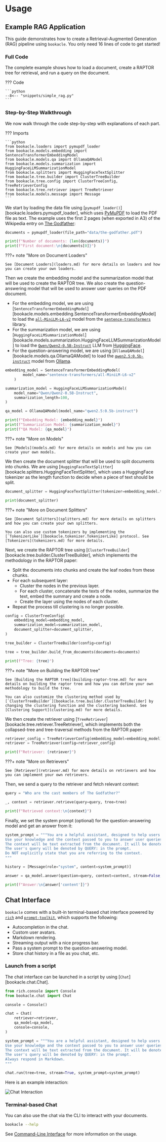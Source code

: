 # Usage

## Example RAG Application

This guide demonstrates how to create a Retrieval-Augmented Generation (RAG) pipeline using `bookacle`. You only need 16 lines of code to get started!

### Full Code

The complete example shows how to load a document, create a RAPTOR tree for retrieval, and run a query on the document.

??? Code

    ```python
    --8<-- "snippets/simple_rag.py"
    ```

### Step-by-Step Walkthrough

We now walk through the code step-by-step with explanations of each part.

??? Imports

    ```python
    from bookacle.loaders import pymupdf_loader
    from bookacle.models.embedding import SentenceTransformerEmbeddingModel
    from bookacle.models.qa import OllamaQAModel
    from bookacle.models.summarization import HuggingFaceLLMSummarizationModel
    from bookacle.splitters import HuggingFaceTextSplitter
    from bookacle.tree.builder import ClusterTreeBuilder
    from bookacle.tree.config import ClusterTreeConfig, TreeRetrieverConfig
    from bookacle.tree.retriever import TreeRetriever
    from bookacle.models.message import Message
    ```

We start by loading the data file using [`pymupdf_loader()`][bookacle.loaders.pymupdf_loader], which uses [PyMuPDF](https://pymupdf.readthedocs.io/en/latest/) to load the PDF file as text. The example uses the first 2 pages (when exported in A3) of the Wikipedia entry on [The Godfather](https://en.wikipedia.org/wiki/The_Godfather):

```python
documents = pymupdf_loader(file_path="data/the-godfather.pdf")

print(f"Number of documents: {len(documents)}")
print(f"First document:\n{documents[0]}")
```

???+ note "More on Document Loaders"

    See [Document Loaders](loaders.md) for more details on loaders and how you can create your own loaders.

Then we create the embedding model and the summarization model that will be used to create the RAPTOR tree. We also create the question-answering model that will be used to answer user queries on the PDF document.

- For the embedding model, we are using [`SentenceTransformerEmbeddingModel`][bookacle.models.embedding.SentenceTransformerEmbeddingModel] to load the [`all-MiniLM-L6-v2`](https://huggingface.co/sentence-transformers/all-MiniLM-L6-v2) model from the [`sentence-transformers`](https://sbert.net/) library.
- For the summarization model, we are using [`HuggingFaceLLMSummarizationModel`][bookacle.models.summarization.HuggingFaceLLMSummarizationModel] to load the [`Qwen/Qwen2-0.5B-Instruct`](https://huggingface.co/Qwen/Qwen2-0.5B-Instruct) LLM from [HuggingFace](https://huggingface.co/).
- For the question-answering model, we are using [`OllamaQAModel`][bookacle.models.qa.OllamaQAModel] to load the [`qwen2.5:0.5b-instruct`](https://ollama.com/library/qwen2.5:0.5b-instruct) model from [Ollama](https://ollama.com/).

```python
embedding_model = SentenceTransformerEmbeddingModel(
        model_name="sentence-transformers/all-MiniLM-L6-v2"
    )

summarization_model = HuggingFaceLLMSummarizationModel(
    model_name="Qwen/Qwen2-0.5B-Instruct",
    summarization_length=100,
)

qa_model = OllamaQAModel(model_name="qwen2.5:0.5b-instruct")

print(f"Embedding Model: {embedding_model}")
print(f"Summarization Model: {summarization_model}")
print(f"QA Model: {qa_model}")
```

???+ note "More on Models"

    See [Models](models.md) for more details on models and how you can create your own models.

We then create the document splitter that will be used to split documents into chunks. We are using [`HuggingFaceTextSplitter`][bookacle.splitters.HuggingFaceTextSplitter], which uses a HuggingFace tokenizer as the length function to decide when a piece of text should be split.

```python
document_splitter = HuggingFaceTextSplitter(tokenizer=embedding_model.tokenizer)

print(document_splitter)
```

???+ note "More on Document Splitters"

    See [Document Splitters](splitters.md) for more details on splitters and how you can create your own splitters.

    You can also use custom tokenizers by implementing the [`TokenizerLike`][bookacle.tokenizer.TokenizerLike] protocol. See [Tokenizers](tokenizers.md) for more details.

Next, we create the RAPTOR tree using [`ClusterTreeBuilder`][bookacle.tree.builder.ClusterTreeBuilder], which implements the methodology in the RAPTOR paper:

- Split the documents into chunks and create the leaf nodes from these chunks.
- For each subsequent layer:
    - Cluster the nodes in the previous layer.
    - For each cluster, concatenate the texts of the nodes, summarize the text, embed the summary and create a node.
    - Create the layer using the nodes of each cluster.
- Repeat the process till clustering is no longer possible.

```python
config = ClusterTreeConfig(
    embedding_model=embedding_model,
    summarization_model=summarization_model,
    document_splitter=document_splitter,
)

tree_builder = ClusterTreeBuilder(config=config)

tree = tree_builder.build_from_documents(documents=documents)

print(f"Tree: {tree}")
```

???+ note "More on Building the RAPTOR tree"

    See [Building the RAPTOR tree](building-raptor-tree.md) for more details on building the raptor tree and how you can define your own methodology to build the tree.

    You can also customize the clustering method used by [`ClusterTreeBuilder`][bookacle.tree.builder.ClusterTreeBuilder] by changing the clustering function and the clustering backend. See [Clustering Support](clustering.md) for more details.

We then create the retriever using [`TreeRetriever`][bookacle.tree.retriever.TreeRetriever], which implements both the collapsed-tree and tree-traversal methods from the RAPTOR paper:

```python
retriever_config = TreeRetrieverConfig(embedding_model=embedding_model)
retriever = TreeRetriever(config=retriever_config)

print(f"Retriever: {retriever}")
```

???+ note "More on Retrievers"

    See [Retriever](retriever.md) for more details on retrievers and how you can implement your own retrievers.

Then, we send a query to the retriever and fetch relevant context:

```python
query = "Who are the cast members of The Godfather?"

_, context = retriever.retrieve(query=query, tree=tree)

print(f"Retrieved context:\n{context}")
```

Finally, we set the system prompt (optional) for the question-answering model and get an answer from it:

```python
system_prompt = """You are a helpful assistant, designed to help users understand documents and answer questions on the documents.
Use your knowledge and the context passed to you to answer user queries.
The context will be text extracted from the document. It will be denoted by CONTEXT: in the prompt.
The user's query will be denoted by QUERY: in the prompt.
Do NOT explicitly state that you are referring to the context.
"""

history = [Message(role="system", content=system_prompt)]

answer = qa_model.answer(question=query, context=context, stream=False, history=history)

print(f"Answer:\n{answer['content']}")
```

## Chat Interface

`bookacle` comes with a built-in terminal-based chat interface powered by [`rich`](https://github.com/Textualize/rich) and [`prompt-toolkit`](https://github.com/prompt-toolkit/python-prompt-toolkit), which supports the following:

- Autocompletion in the chat.
- Custom user avatars.
- Markdown rendering.
- Streaming output with a nice progress bar.
- Pass a system prompt to the question-answering model.
- Store chat history in a file as you chat, etc.

### Launch from a script

The chat interface can be launched in a script by using [`Chat`][bookacle.chat.Chat].

```python
from rich.console import Console
from bookacle.chat import Chat

console = Console()

chat = Chat(
    retriever=retriever,
    qa_model=qa_model,
    console=console,
)

system_prompt = """You are a helpful assistant, designed to help users understand documents and answer questions on the documents.
Use your knowledge and the context passed to you to answer user queries.
The context will be text extracted from the document. It will be denoted by CONTEXT: in the prompt.
The user's query will be denoted by QUERY: in the prompt.
Always respond in Markdown.
"""

chat.run(tree=tree, stream=True, system_prompt=system_prompt)
```

Here is an example interaction:

![Chat Interaction](../assets/chat-interaction.png)

### Terminal-based Chat

You can also use the chat via the CLI to interact with your documents.

```bash exec="true" source="material-block" result="ansi"
bookacle --help
```

See [Command-Line Interface](cli.md) for more information on the usage.
